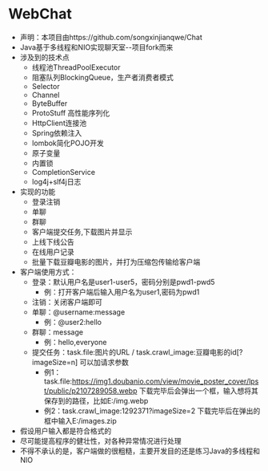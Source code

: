 # WebChat

- 声明：本项目由https://github.com/songxinjianqwe/Chat  
- Java基于多线程和NIO实现聊天室--项目fork而来
- 涉及到的技术点
   - 线程池ThreadPoolExecutor
   - 阻塞队列BlockingQueue，生产者消费者模式
   - Selector
   - Channel
   - ByteBuffer
   - ProtoStuff 高性能序列化
   - HttpClient连接池
   - Spring依赖注入
   - lombok简化POJO开发
   - 原子变量
   - 内置锁
   - CompletionService
   - log4j+slf4j日志
- 实现的功能
   - 登录注销
   - 单聊
   - 群聊
   - 客户端提交任务,下载图片并显示
   - 上线下线公告
   - 在线用户记录
   - 批量下载豆瓣电影的图片，并打为压缩包传输给客户端
- 客户端使用方式：
   - 登录：默认用户名是user1-user5，密码分别是pwd1-pwd5
        - 例：打开客户端后输入用户名为user1,密码为pwd1
   - 注销：关闭客户端即可
   - 单聊：@username:message
        - 例：@user2:hello
   - 群聊：message
        -  例：hello,everyone
   - 提交任务：task.file:图片的URL  / task.crawl_image:豆瓣电影的id[?imageSize=n] 可以加请求参数
        - 例1：task.file:https://img1.doubanio.com/view/movie_poster_cover/lpst/public/p2107289058.webp
          下载完毕后会弹出一个框，输入想将其保存到的路径，比如E:/img.webp
        - 例2：task.crawl_image:1292371?imageSize=2 
          下载完毕后在弹出的框中输入E:/images.zip
- 假设用户输入都是符合格式的
- 尽可能提高程序的健壮性，对各种异常情况进行处理
- 不得不承认的是，客户端做的很粗糙，主要开发目的还是练习Java的多线程和NIO

